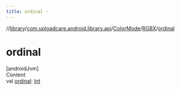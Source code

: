 ```yaml
---
title: ordinal -
---
```

//[library](../../../index.md)/[com.uploadcare.android.library.api](../../index.md)/[ColorMode](../index.md)/[RGBX](index.md)/[ordinal](ordinal.md)



# ordinal  
[androidJvm]  
Content  
val [ordinal](ordinal.md): [Int](https://kotlinlang.org/api/latest/jvm/stdlib/kotlin/-int/index.html)  



